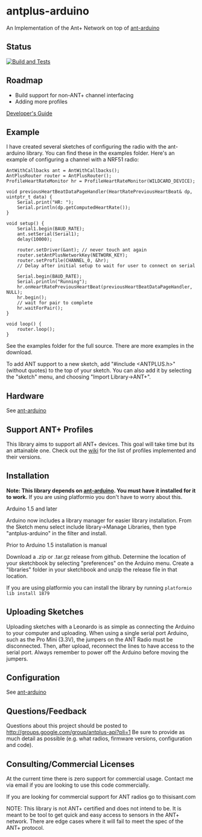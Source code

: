 # antplus-arduino
An Implementation of the Ant+ Network on top of [ant-arduino](https://github.com/cujomalainey/ant-arduino)

## Status

[![Build and Tests](https://github.com/cujomalainey/antplus-arduino/workflows/Build%20and%20Tests/badge.svg?branch=master&event=push)](https://github.com/cujomalainey/antplus-arduino/actions)

## Roadmap

* Build support for non-ANT+ channel interfacing
* Adding more profiles

[Developer's Guide](https://github.com/cujomalainey/antplus-arduino/wiki/Developer's-Guide)

## Example
I have created several sketches of configuring the radio with the ant-arduino library. You can find these in the examples folder. Here's an example of configuring a channel with a NRF51 radio:

```
AntWithCallbacks ant = AntWithCallbacks();
AntPlusRouter router = AntPlusRouter();
ProfileHeartRateMonitor hr = ProfileHeartRateMonitor(WILDCARD_DEVICE);

void previousHeartBeatDataPageHandler(HeartRatePreviousHeartBeat& dp, uintptr_t data) {
    Serial.print("HR: ");
    Serial.println(dp.getComputedHeartRate());
}

void setup() {
    Serial1.begin(BAUD_RATE);
    ant.setSerial(Serial1);
    delay(10000);

    router.setDriver(&ant); // never touch ant again
    router.setAntPlusNetworkKey(NETWORK_KEY);
    router.setProfile(CHANNEL_0, &hr);
    // Delay after initial setup to wait for user to connect on serial

    Serial.begin(BAUD_RATE);
    Serial.println("Running");
    hr.onHeartRatePreviousHeartBeat(previousHeartBeatDataPageHandler, NULL);
    hr.begin();
    // wait for pair to complete
    hr.waitForPair();
}

void loop() {
    router.loop();
}
```

See the examples folder for the full source. There are more examples in the download.

To add ANT support to a new sketch, add "#include <ANTPLUS.h>" (without quotes) to the top of your sketch. You can also add it by selecting the "sketch" menu, and choosing "Import Library->ANT+".

## Hardware

See [ant-arduino](https://github.com/cujomalainey/ant-arduino#hardware)

## Support ANT+ Profiles

This library aims to support all ANT+ devices. This goal will take time but its an attainable one. Check out the [wiki](https://github.com/cujomalainey/antplus-arduino/wiki/Profile-Support) for the list of profiles implemented and their versions.

## Installation

**Note: This library depends on [ant-arduino](https://github.com/cujomalainey/ant-arduino). You must have it installed for it to work.** If you are using platformio you don't have to worry about this.

Arduino 1.5 and later

Arduino now includes a library manager for easier library installation. From the Sketch menu select include library->Manage Libraries, then type "antplus-arduino" in the filter and install.

Prior to Arduino 1.5 installation is manual

Download a .zip or .tar.gz release from github. Determine the location of your sketchbook by selecting "preferences" on the Arduino menu. Create a "libraries" folder in your sketchbook and unzip the release file in that location.

If you are using platformio you can install the library by running
``` platformio lib install 1879 ```

## Uploading Sketches

Uploading sketches with a Leonardo is as simple as connecting the Arduino to your computer and uploading. When using a single serial port Arduino, such as the Pro Mini (3.3V), the jumpers on the ANT Radio must be disconnected. Then, after upload, reconnect the lines to have access to the serial port. Always remember to power off the Arduino before moving the jumpers.

## Configuration

See [ant-arduino](https://github.com/cujomalainey/ant-arduino#configuration)

## Questions/Feedback

Questions about this project should be posted to http://groups.google.com/group/antplus-api?pli=1 Be sure to provide as much detail as possible (e.g. what radios, firmware versions, configuration and code).

## Consulting/Commercial Licenses
At the current time there is zero support for commercial usage. Contact me via email if you are looking to use this code commercially.

If you are looking for commercial support for ANT radios go to thisisant.com

NOTE: This library is not ANT+ certified and does not intend to be. It is meant to be tool to get quick and easy access to sensors in the ANT+ network. There are edge cases where it will fail to meet the spec of the ANT+ protocol.
